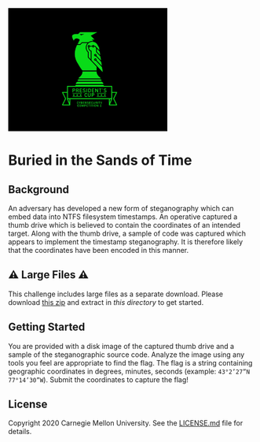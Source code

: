 <img src="../../logo.png" height="250px">

# Buried in the Sands of Time


## Background
An adversary has developed a new form of steganography which can embed data into NTFS filesystem timestamps. An operative captured a thumb drive which is believed to contain the coordinates of an intended target. Along with the thumb drive, a sample of code was captured which appears to implement the timestamp steganography. It is therefore likely that the coordinates have been encoded in this manner.

## ⚠️ Large Files ⚠️
This challenge includes large files as a separate download. Please download
[this zip](https://cisaprescup.blob.core.usgovcloudapi.net/prescup19/team-round3-06-largefiles.zip)
and extract in _this directory_ to get started.

## Getting Started

You are provided with a disk image of the captured thumb drive and a sample of the steganographic source code. Analyze the image using any tools you feel are appropriate to find the flag. The flag is a string containing geographic coordinates in degrees, minutes, seconds (example: `43°2’27”N 77°14’30”W`). Submit the coordinates to capture the flag!

## License
Copyright 2020 Carnegie Mellon University. See the [LICENSE.md](../../LICENSE.md) file for details.
